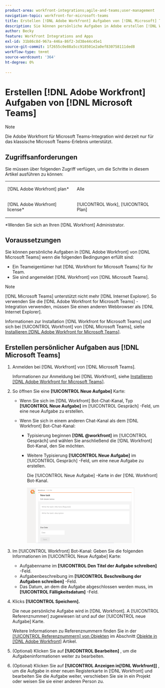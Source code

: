 ```yaml
---
product-area: workfront-integrations;agile-and-teams;user-management
navigation-topic: workfront-for-microsoft-teams
title: Erstellen [!DNL Adobe Workfront] Aufgaben von [!DNL Microsoft] Teams
description: Sie können persönliche Aufgaben in Adobe erstellen [!DNL Workfront] von Microsoft Teams aus, wenn der Teameigentümer installiert und konfiguriert hat [!DNL Workfront] für Microsoft Teams für Ihr Team, und Sie werden von Microsoft Teams aus bei Workfront angemeldet.
author: Becky
feature: Workfront Integrations and Apps
exl-id: 31b86c8d-967a-446a-86f2-3d38e44c45e1
source-git-commit: 1f2655c0e88a5cc918501e2a0ef830758111ded8
workflow-type: tm+mt
source-wordcount: '364'
ht-degree: 0%

---
```


# Erstellen [!DNL Adobe Workfront] Aufgaben von [!DNL Microsoft Teams]

>[!NOTE]
>
>Die Adobe Workfront für Microsoft Teams-Integration wird derzeit nur für das klassische Microsoft Teams-Erlebnis unterstützt.

## Zugriffsanforderungen

Sie müssen über folgenden Zugriff verfügen, um die Schritte in diesem Artikel ausführen zu können:

<table style="table-layout:auto"> 
 <col> 
 <col> 
 <tbody> 
  <tr> 
   <td role="rowheader">[!DNL Adobe Workfront] plan*</td> 
   <td> <p>Alle</p> </td> 
  </tr> 
  <tr> 
   <td role="rowheader">[!DNL Adobe Workfront] license*</td> 
   <td> <p>[!UICONTROL Work], [!UICONTROL Plan]</p> </td> 
  </tr>
 </tbody> 
</table>

&#42;Wenden Sie sich an Ihren [!DNL Workfront] Administrator.

## Voraussetzungen

Sie können persönliche Aufgaben in [!DNL Adobe Workfront] von [!DNL Microsoft Teams] wenn die folgenden Bedingungen erfüllt sind:

* Ein Teameigentümer hat [!DNL Workfront for Microsoft Teams] für Ihr Team.
* Sie sind angemeldet [!DNL Workfront] von [!DNL Microsoft Teams].

>[!NOTE]
>
>[!DNL Microsoft Teams] unterstützt nicht mehr [!DNL Internet Explorer]. So verwenden Sie die [!DNL Adobe Workfront for Microsoft Teams] -Integration verwenden, müssen Sie einen anderen Webbrowser als [!DNL Internet Explorer].

Informationen zur Installation [!DNL Workfront for Microsoft Teams] und sich bei [!UICONTROL Workfront] von [!DNL Microsoft Teams], siehe [Installieren [!DNL Adobe Workfront for Microsoft Teams]](../../workfront-integrations-and-apps/using-workfront-with-microsoft-teams/install-workfront-ms-teams.md).

## Erstellen persönlicher Aufgaben aus [!DNL Microsoft Teams]

1. Anmelden bei [!DNL Workfront] von [!DNL Microsoft Teams].

   Informationen zur Anmeldung bei [!DNL Workfront], siehe [Installieren [!DNL Adobe Workfront for Microsoft Teams]](../../workfront-integrations-and-apps/using-workfront-with-microsoft-teams/install-workfront-ms-teams.md).

1. So öffnen Sie eine **[!UICONTROL Neue Aufgabe]** Karte:

   * Wenn Sie sich im [!DNL Workfront] Bot-Chat-Kanal, Typ **[!UICONTROL Neue Aufgabe]** im [!UICONTROL Gespräch] -Feld, um eine neue Aufgabe zu erstellen.
   * Wenn Sie sich in einem anderen Chat-Kanal als dem [!DNL Workfront] Bot-Chat-Kanal:

      * Typisierung beginnen **[!DNL @workfront]** im [!UICONTROL Gespräch] und wählen Sie anschließend die [!DNL Workfront] Bot-Kanal, den Sie möchten.
      * Weitere Typisierung **[!UICONTROL Neue Aufgabe]** im [!UICONTROL Gespräch] -Feld, um eine neue Aufgabe zu erstellen.

        Die [!UICONTROL Neue Aufgabe] -Karte in der [!DNL Workfront] Bot-Kanal.

        ![ms_teams_new_task_card.png](assets/ms-teams-new-task-card-350x181.png)

1. Im [!UICONTROL Workfront] Bot-Kanal: Geben Sie die folgenden Informationen im [!UICONTROL Neue Aufgabe] Karte:

   * Aufgabenname im **[!UICONTROL Den Titel der Aufgabe schreiben]** -Feld.
   * Aufgabenbeschreibung im **[!UICONTROL Beschreibung der Aufgaben schreiben]** -Feld.
   * Das Datum, an dem die Aufgabe abgeschlossen werden muss, im **[!UICONTROL Fälligkeitsdatum]** -Feld.

1. Klicks **[!UICONTROL Speichern].**

   Die neue persönliche Aufgabe wird in [!DNL Workfront]. A [!UICONTROL Referenznummer] zugewiesen ist und auf der [!UICONTROL neue Aufgabe] Karte.

   Weitere Informationen zu Referenznummern finden Sie in der [[!UICONTROL Referenznummern] von Objekten](../../workfront-basics/navigate-workfront/workfront-navigation/understand-objects.md#understanding-reference-numbers-of-objects) im Abschnitt [Objekte in [!DNL Adobe Workfront]](../../workfront-basics/navigate-workfront/workfront-navigation/understand-objects.md) Artikel.

1. (Optional) Klicken Sie auf **[!UICONTROL Bearbeiten]** , um die Aufgabeninformationen weiter zu bearbeiten.
1. (Optional) Klicken Sie auf **[!UICONTROL Anzeigen in[!DNL Workfront]]** , um die Aufgabe in einer neuen Registerkarte in [!DNL Workfront] und bearbeiten Sie die Aufgabe weiter, verschieben Sie sie in ein Projekt oder weisen Sie sie einer anderen Person zu.
